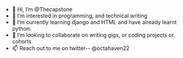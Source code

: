 - 👋 Hi, I’m @Thecapstone
- 👀 I’m interested in programming, and technical writing
- 🌱 I’m currently learning django and HTML and have already learnt python.
- 💞️ I’m looking to collaborate on writing gigs, or coding projects or cohorts
- 📫 Reach out to me on twitter-- @octahaven22

<!---
Thecapstone/Thecapstone is a ✨ special ✨ repository because its `README.md` (this file) appears on your GitHub profile.
You can click the Preview link to take a look at your changes.
--->
